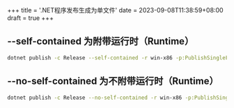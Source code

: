 +++
title = '.NET程序发布生成为单文件'
date = 2023-09-08T11:38:59+08:00
draft = true
+++

## --self-contained 为附带运行时（Runtime）

```bash
dotnet publish -c Release --self-contained -r win-x86 -p:PublishSingleFile=true -p:DebugType=none -p:PublishTrimmed=true -p:EnableCompressionInSingleFile=true -o ./publish/x32
```

## --no-self-contained 为不附带运行时（Runtime）

```bash
dotnet publish -c Release --no-self-contained -r win-x86 -p:PublishSingleFile=true -p:DebugType=none -o ./publish/x32
```

